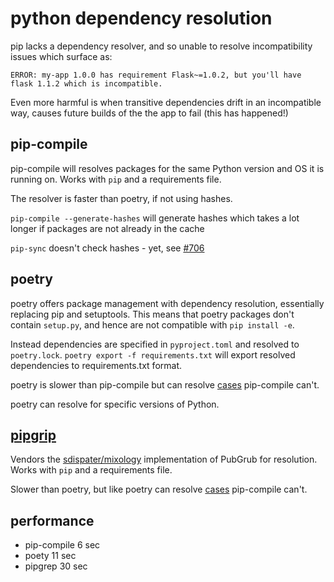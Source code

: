 # python dependency resolution

pip lacks a dependency resolver, and so unable to resolve incompatibility issues which surface as:
 
```
ERROR: my-app 1.0.0 has requirement Flask~=1.0.2, but you'll have flask 1.1.2 which is incompatible.
```
 
Even more harmful is when transitive dependencies drift in an incompatible way, causes future builds of the the app to fail (this has happened!)

## pip-compile

pip-compile will resolves packages for the same Python version and OS it is running on. Works with `pip` and a requirements file.

The resolver is faster than poetry, if not using hashes.

`pip-compile --generate-hashes` will generate hashes which takes a lot longer if packages are not already in the cache

`pip-sync` doesn't check hashes - yet, see [#706](https://github.com/jazzband/pip-tools/pull/706)

## poetry

poetry offers package management with dependency resolution, essentially replacing pip and setuptools. This means that poetry packages don't contain `setup.py`, and hence are not compatible with `pip install -e`.

Instead dependencies are specified in `pyproject.toml` and resolved to `poetry.lock`. `poetry export -f requirements.txt` will export resolved dependencies to requirements.txt format.

poetry is slower than pip-compile but can resolve [cases](https://github.com/jazzband/pip-tools/issues/1187) pip-compile can't.

poetry can resolve for specific versions of Python.

## [pipgrip](https://github.com/ddelange/pipgrip)

Vendors the [sdispater/mixology](https://github.com/sdispater/mixology) implementation of PubGrub for resolution. Works with `pip` and a requirements file.

Slower than poetry, but like poetry can resolve [cases](https://github.com/jazzband/pip-tools/issues/1187) pip-compile can't.

## performance

* pip-compile 6 sec
* poety 11 sec
* pipgrep 30 sec
